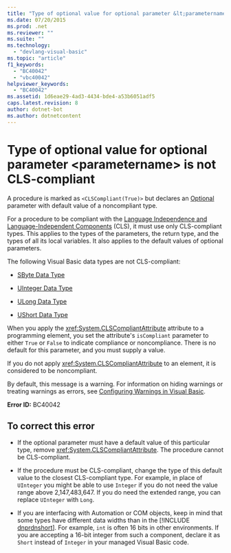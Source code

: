 ```yaml
---
title: "Type of optional value for optional parameter &lt;parametername&gt; is not CLS-compliant"
ms.date: 07/20/2015
ms.prod: .net
ms.reviewer: ""
ms.suite: ""
ms.technology: 
  - "devlang-visual-basic"
ms.topic: "article"
f1_keywords: 
  - "BC40042"
  - "vbc40042"
helpviewer_keywords: 
  - "BC40042"
ms.assetid: 1d6eae29-4ad3-4434-bde4-a53b6051adf5
caps.latest.revision: 8
author: dotnet-bot
ms.author: dotnetcontent
---
```

# Type of optional value for optional parameter &lt;parametername&gt; is not CLS-compliant
A procedure is marked as `<CLSCompliant(True)>` but declares an [Optional](../../../visual-basic/language-reference/modifiers/optional.md) parameter with default value of a noncompliant type.  

 For a procedure to be compliant with the [Language Independence and Language-Independent Components](../../../standard/language-independence-and-language-independent-components.md) (CLS), it must use only CLS-compliant types. This applies to the types of the parameters, the return type, and the types of all its local variables. It also applies to the default values of optional parameters.  

 The following Visual Basic data types are not CLS-compliant:  

-   [SByte Data Type](../../../visual-basic/language-reference/data-types/sbyte-data-type.md)  

-   [UInteger Data Type](../../../visual-basic/language-reference/data-types/uinteger-data-type.md)  

-   [ULong Data Type](../../../visual-basic/language-reference/data-types/ulong-data-type.md)  

-   [UShort Data Type](../../../visual-basic/language-reference/data-types/ushort-data-type.md)  

 When you apply the <xref:System.CLSCompliantAttribute> attribute to a programming element, you set the attribute's `isCompliant` parameter to either `True` or `False` to indicate compliance or noncompliance. There is no default for this parameter, and you must supply a value.  

 If you do not apply <xref:System.CLSCompliantAttribute> to an element, it is considered to be noncompliant.  

 By default, this message is a warning. For information on hiding warnings or treating warnings as errors, see [Configuring Warnings in Visual Basic](/visualstudio/ide/configuring-warnings-in-visual-basic).  

 **Error ID:** BC40042  

## To correct this error  

- If the optional parameter must have a default value of this particular type, remove <xref:System.CLSCompliantAttribute>. The procedure cannot be CLS-compliant.  

- If the procedure must be CLS-compliant, change the type of this default value to the closest CLS-compliant type. For example, in place of `UInteger` you might be able to use `Integer` if you do not need the value range above 2,147,483,647. If you do need the extended range, you can replace `UInteger` with `Long`.  

- If you are interfacing with Automation or COM objects, keep in mind that some types have different data widths than in the [!INCLUDE [dnprdnshort](~/includes/dnprdnshort-md.md)]. For example, `int` is often 16 bits in other environments. If you are accepting a 16-bit integer from such a component, declare it as `Short` instead of `Integer` in your managed Visual Basic code.
